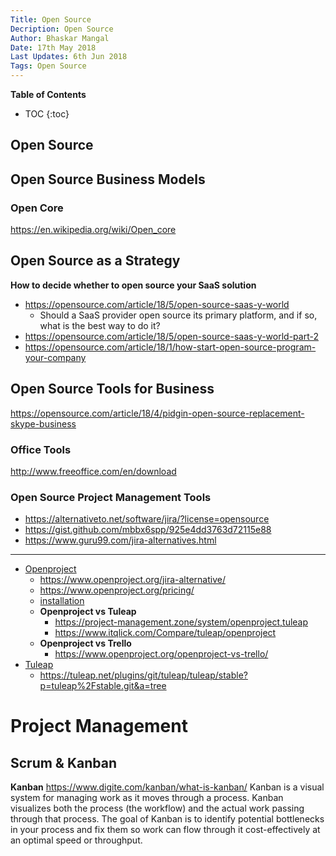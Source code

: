 ```yaml
---
Title: Open Source
Decription: Open Source
Author: Bhaskar Mangal
Date: 17th May 2018
Last Updates: 6th Jun 2018
Tags: Open Source
---
```


**Table of Contents**
* TOC
{:toc}


## Open Source

## Open Source Business Models

### Open Core
https://en.wikipedia.org/wiki/Open_core

## Open Source as a Strategy
**How to decide whether to open source your SaaS solution**
* https://opensource.com/article/18/5/open-source-saas-y-world
	- Should a SaaS provider open source its primary platform, and if so, what is the best way to do it?
* https://opensource.com/article/18/5/open-source-saas-y-world-part-2
* https://opensource.com/article/18/1/how-start-open-source-program-your-company

## Open Source Tools for Business
https://opensource.com/article/18/4/pidgin-open-source-replacement-skype-business

### Office Tools
http://www.freeoffice.com/en/download

### Open Source Project Management Tools
* https://alternativeto.net/software/jira/?license=opensource
* https://gist.github.com/mbbx6spp/925e4dd3763d72115e88
* https://www.guru99.com/jira-alternatives.html
---

* [Openproject](https://www.openproject.org)
	- https://www.openproject.org/jira-alternative/
	- https://www.openproject.org/pricing/
	- [installation](https://www.openproject.org/download-and-installation/#installation)
	* **Openproject vs Tuleap**
		- https://project-management.zone/system/openproject,tuleap
		- https://www.itqlick.com/Compare/tuleap/openproject
	* **Openproject vs Trello**
		- https://www.openproject.org/openproject-vs-trello/
* [Tuleap](https://www.tuleap.org/)
	- https://tuleap.net/plugins/git/tuleap/tuleap/stable?p=tuleap%2Fstable.git&a=tree

# Project Management

## Scrum & Kanban

**Kanban**
https://www.digite.com/kanban/what-is-kanban/
Kanban is a visual system for managing work as it moves through a process. Kanban visualizes both the process (the workflow) and the actual work passing through that process. The goal of Kanban is to identify potential bottlenecks in your process and fix them so work can flow through it cost-effectively at an optimal speed or throughput.

